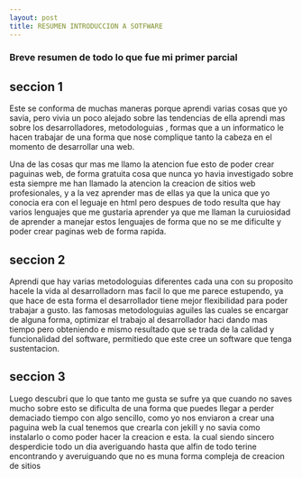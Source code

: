 ```yaml
---
layout: post
title: RESUMEN INTRODUCCION A SOTFWARE
---
```

### Breve resumen de todo lo que fue mi primer parcial
 
## seccion 1

Este se conforma de muchas maneras porque aprendi varias cosas que yo savia, pero vivia un poco alejado sobre las tendencias de ella aprendi mas sobre los desarrolladores, metodologuias , formas que a un informatico le hacen trabajar de una forma que nose complique tanto la cabeza en el momento de desarrollar una web.

[logo]: https://github.com/Ridfix12/Ridfix12.github.io/blob/master/images/mejores-lenguajes-de-programacion-2018-1080x675.jpg "lenguaje de programacion"

Una de las cosas qur mas me llamo la atencion fue esto de poder crear paguinas web, de forma gratuita  cosa que nunca yo havia investigado sobre esta siempre me han llamado la atencion la creacion de sitios web profesionales, y a la vez aprender mas de ellas ya que la unica que yo conocia era con el leguaje en html pero despues de todo resulta que hay varios lenguajes que me gustaria aprender ya que me llaman la curuiosidad de aprender a manejar estos lenguajes de forma que no se me dificulte y poder crear paginas web de forma rapida.


## seccion 2

[logo]: https://github.com/Ridfix12/Ridfix12.github.io/blob/master/images/what-is-agile-agile_luis-goncalves.png "metodologuias"

Aprendi que hay varias metodologuias diferentes cada una con su proposito hacele la vida al desarrolladorn mas facil lo que me parece estupendo, ya que hace de esta forma el desarrollador tiene mejor flexibilidad para poder trabajar a gusto.
las famosas metodologuias aguiles  las cuales se encargar de alguna forma, optimizar el trabajo al desarrollador haci dando mas tiempo pero obteniendo e mismo resultado que se trada de la calidad y funcionalidad del software, permitiedo que este cree un software que tenga sustentacion.

## seccion 3

[logo]: https://github.com/Ridfix12/Ridfix12.github.io/blob/master/images/1_tbpzh4db3DNtgkD550UDoQ.png "computer"

Luego descubri que lo que tanto me gusta se sufre ya que cuando no saves mucho sobre esto se dificulta de una forma que puedes llegar a perder demaciado tiempo con algo sencillo, como yo nos enviaron a crear una paguina web la cual tenemos que crearla con jekill y no savia como instalarlo o como poder hacer la creacion e esta. la cual siendo sincero desperdicie todo un dia  averiguando hasta que alfin de todo terine encontrando y averuiguando que no es muna forma compleja de creacion de sitios

